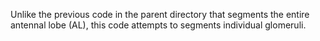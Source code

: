 Unlike the previous code in the parent directory that segments the entire antennal lobe (AL), this code attempts to segments individual glomeruli.

